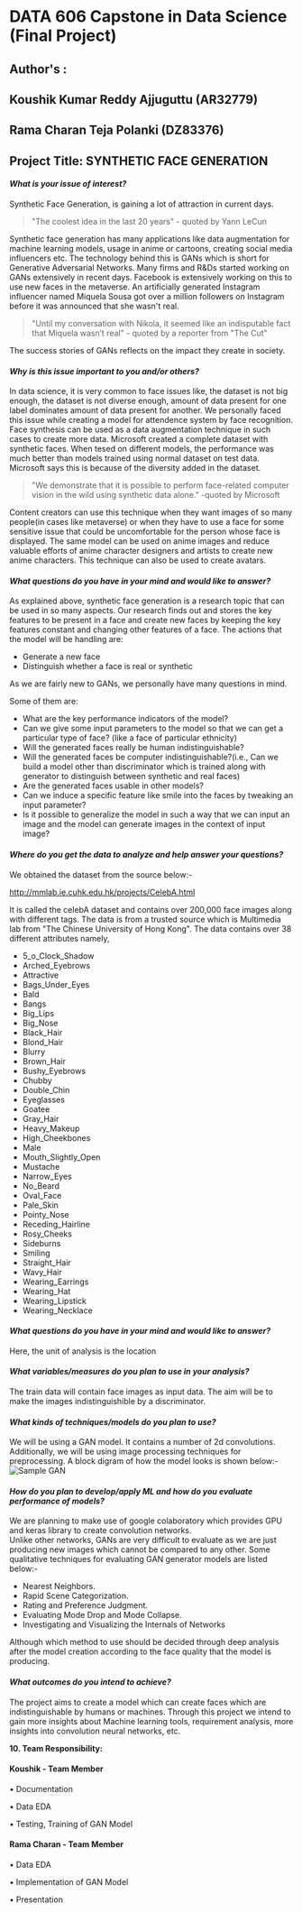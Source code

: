 # DATA 606 Capstone in Data Science (Final Project)

## Author's : 
## Koushik Kumar Reddy Ajjuguttu (AR32779)
## Rama Charan Teja Polanki (DZ83376)

## Project Title:  SYNTHETIC FACE GENERATION

#### _What is your issue of interest?_

Synthetic Face Generation, is gaining a lot of attraction in current days.
> "The coolest idea in the last 20 years" - quoted by Yann LeCun

 Synthetic face generation has many applications like data augmentation for machine learning models, usage in anime or cartoons, creating social media influencers etc. The technology behind this is GANs which is short for Generative Adversarial Networks.
Many firms and R&Ds started working on GANs extensively in recent days. Facebook is extensively working on this to use new faces in the metaverse. An artificially generated Instagram influencer named Miquela Sousa got over a million followers on Instagram before it was announced that she wasn't real.

 >"Until my conversation with Nikola, it seemed like an indisputable fact that Miquela wasn’t real" - quoted by a reporter from "The Cut"
 
 The success stories of GANs reflects on the impact they create in society.
 
#### _Why is this issue important to you and/or others?_

 In data science, it is very common to face issues like, the dataset is not big enough, the dataset is not diverse enough, amount of data present for one label dominates amount of data present for another. We personally faced this issue while creating a model for attendence system by face recognition. Face synthesis can be used as a data augmentation technique in such cases to create more data. Microsoft created a complete dataset with synthetic faces. When tesed on different models, the performance was much better than models trained using normal dataset on test data. Microsoft says this is because of the diversity added in the dataset.

 >"We demonstrate that it is possible to perform face-related computer vision in the wild using synthetic data alone." -quoted by Microsoft

 Content creators can use this technique when they want images of so many people(in cases like metaverse) or when they have to use a face for some sensitive issue that could be uncomfortable for the person whose face is displayed. The same model can be used on anime images and reduce valuable efforts of anime character designers and artists to create new anime characters. This technique can also be used to create avatars.
 
#### _What questions do you have in your mind and would like to answer?_

As explained above, synthetic face generation is a research topic that can be used in so many aspects. Our research finds out and stores the key features to be present in a face and create new faces by keeping the key features constant and changing other features of a face. The actions that the model will be handling are:

- Generate a new face
- Distinguish whether a face is real or synthetic

As we are fairly new to GANs, we personally have many questions in mind. 

Some of them are:
- What are the key performance indicators of the model?
- Can we give some input parameters to the model so that we can get a particular type of face? (like a face of particular ethnicity)
- Will the generated faces really be human indistinguishable?
- Will the generated faces be computer indistinguishable?(i.e., Can we build a model other than discriminator which is trained along with generator to distinguish between synthetic and real faces)
- Are the generated faces usable in other models?
- Can we induce a specific feature like smile into the faces by tweaking an input parameter?
- Is it possible to generalize the model in such a way that we can input an image and the model can generate images in the context of input image?  
 

#### _Where do you get the data to analyze and help answer your questions?_

We obtained the dataset from the source below:-

http://mmlab.ie.cuhk.edu.hk/projects/CelebA.html

It is called the celebA dataset and contains over 200,000 face images along with different tags.
The data is from a trusted source which is Multimedia lab from "The Chinese University of Hong Kong".
The data contains over 38 different attributes namely, 
- 5_o_Clock_Shadow
- Arched_Eyebrows
- Attractive
- Bags_Under_Eyes
- Bald
- Bangs
- Big_Lips
- Big_Nose
- Black_Hair
- Blond_Hair
- Blurry
- Brown_Hair
- Bushy_Eyebrows
- Chubby
- Double_Chin
- Eyeglasses
- Goatee
- Gray_Hair
- Heavy_Makeup
- High_Cheekbones
- Male
- Mouth_Slightly_Open
- Mustache
- Narrow_Eyes
- No_Beard
- Oval_Face
- Pale_Skin
- Pointy_Nose
- Receding_Hairline
- Rosy_Cheeks
- Sideburns
- Smiling
- Straight_Hair
- Wavy_Hair
- Wearing_Earrings
- Wearing_Hat
- Wearing_Lipstick
- Wearing_Necklace

#### _What questions do you have in your mind and would like to answer?_

Here, the unit of analysis is the location

#### _What variables/measures do you plan to use in your analysis?_

The train data will contain face images as input data. 
The aim will be to make the images indistinguishible by a discriminator.

#### _What kinds of techniques/models do you plan to use?_

We will be using a GAN model.
It contains a number of 2d convolutions.
Additionally, we will be using image processing techniques for preprocessing.
A block digram of how the model looks is shown below:-
![Sample GAN](https://miro.medium.com/max/1050/1*XKanAdkjQbg1eDDMF2-4ow.png)

#### _How do you plan to develop/apply ML and how do you evaluate performance of models?_

We are planning to make use of google colaboratory which provides GPU and keras library to create convolution networks.  
Unlike other networks, GANs are very difficult to evaluate as we are just producing new images which cannot be compared to any other. 
Some qualitative techniques for evaluating GAN generator models are listed below:-
- Nearest Neighbors.
- Rapid Scene Categorization.
- Rating and Preference Judgment.
- Evaluating Mode Drop and Mode Collapse.
- Investigating and Visualizing the Internals of Networks

Although which method to use should be decided through deep analysis after the model creation according to the face quality that the model is producing.

#### _What outcomes do you intend to achieve?_

The project aims to create a model which can create faces which are indistinguishable by  humans or machines. Through this project we intend to gain more insights about Machine learning tools, requirement analysis, more insights into convolution neural networks, etc.


**10. Team Responsibility:**

 #### Koushik - Team Member

• Documentation

• Data EDA

• Testing, Training of GAN Model

#### Rama Charan - Team Member

• Data EDA

• Implementation of GAN Model

• Presentation
